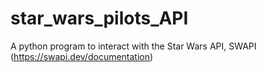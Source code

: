 # star_wars_pilots_API
A python program to interact with the Star Wars API, SWAPI (https://swapi.dev/documentation)
